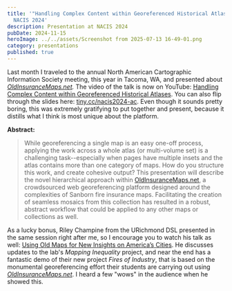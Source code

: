 ```yaml
---
title: '"Handling Complex Content within Georeferenced Historical Atlases" -
  NACIS 2024'
description: Presentation at NACIS 2024
pubDate: 2024-11-15
heroImage: ../../assets/Screenshot from 2025-07-13 16-49-01.png
category: presentations
published: true
---
```

Last month I traveled to the annual North American Cartographic Information Society meeting, this year in Tacoma, WA, and presented about [_OldInsuranceMaps.net_](http://OldInsuranceMaps.net)_._ The video of the talk is now on YouTube: [Handling Complex Content within Georeferenced Historical Atlases](https://www.youtube.com/watch?v=DhRrZgCedqk). You can also flip through the slides here: [tiny.cc/nacis2024-ac](http://tiny.cc/nacis2024-ac). Even though it sounds pretty boring, this was extremely gratifying to put together and present, because it distills what I think is most unique about the platform.

**Abstract:**

> While georeferencing a single map is an easy one-off process, applying the work across a whole atlas (or multi-volume set) is a challenging task--especially when pages have multiple insets and the atlas contains more than one category of maps. How do you structure this work, and create cohesive output? This presentation will describe the novel hierarchical approach within [OldInsuranceMaps.net](http://OldInsuranceMaps.net), a crowdsourced web georeferencing platform designed around the complexities of Sanborn fire insurance maps. Facilitating the creation of seamless mosaics from this collection has resulted in a robust, abstract workflow that could be applied to any other maps or collections as well.

As a lucky bonus, Riley Champine from the URichmond DSL presented in the same session right after me, so I encourage you to watch his talk as well: [Using Old Maps for New Insights on America’s Cities](https://www.youtube.com/watch?v=SK_2n5QStBs). He discusses updates to the lab's _Mapping Inequality_ project, and near the end has a fantastic demo of their new project _Fires of Industry_, that is based on the monumental georeferencing effort their students are carrying out using [_OldInsuranceMaps.net_](http://OldInsuranceMaps.net). I heard a few "wows" in the audience when he showed this.